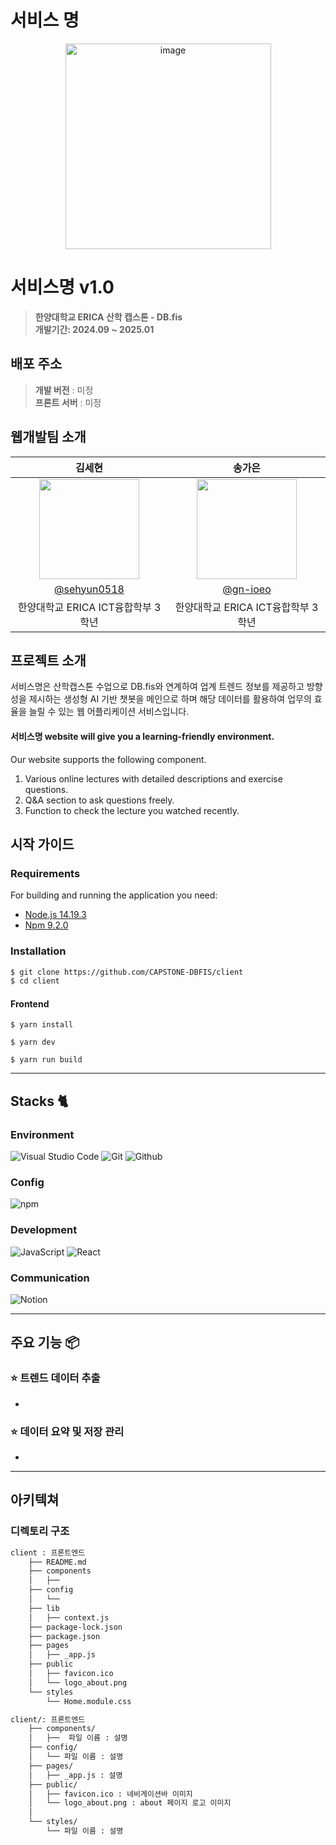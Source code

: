 # 서비스 명

<div align="center">
<img width="329" alt="image" src="">

</div>

# 서비스명 v1.0
> **한양대학교 ERICA 산학 캡스톤 - DB.fis** <br/> **개발기간: 2024.09 ~ 2025.01**

## 배포 주소

> **개발 버전** : 미정 <br>
> **프론트 서버** : 미정 <br>

## 웹개발팀 소개

|      김세현       |          송가은         |                                                                                                          
|:------------------:|:-----------------------:|                  
|   <img width="160px" src="https://avatars.githubusercontent.com/u/31209436?s=400&u=e146ca1890b535632d621e9b7c0d0215edafac35&v=4" />    |                      <img width="160px" src="https://avatars.githubusercontent.com/u/139464294?v=4" />    |                  
|   [@sehyun0518](https://github.com/sehyun0518)   |    [@gn-ioeo](https://github.com/gn-ioeo)  |
| 한양대학교 ERICA ICT융합학부 3학년 | 한양대학교 ERICA ICT융합학부 3학년 |

## 프로젝트 소개

서비스명은 산학캡스톤 수업으로 DB.fis와 연계하여 업계 트렌드 정보를 제공하고 방향성을 제시하는 생성형 AI 기반 챗봇을 메인으로 하며 해당 데이터를 활용하여 업무의 효율을 늘릴 수 있는 웹 어플리케이션 서비스입니다.

#### 서비스명 website will give you a learning-friendly environment.

Our website supports the following component.
1. Various online lectures with detailed descriptions and exercise questions.
2. Q&A section to ask questions freely.
3. Function to check the lecture you watched recently.

## 시작 가이드
### Requirements
For building and running the application you need:

- [Node.js 14.19.3](https://nodejs.org/ca/blog/release/v14.19.3/)
- [Npm 9.2.0](https://www.npmjs.com/package/npm/v/9.2.0)

### Installation
``` bash
$ git clone https://github.com/CAPSTONE-DBFIS/client
$ cd client
```

#### Frontend
```
$ yarn install

$ yarn dev

$ yarn run build
```

---

## Stacks 🐈

### Environment
![Visual Studio Code](https://img.shields.io/badge/Visual%20Studio%20Code-007ACC?style=for-the-badge&logo=Visual%20Studio%20Code&logoColor=white)
![Git](https://img.shields.io/badge/Git-F05032?style=for-the-badge&logo=Git&logoColor=white)
![Github](https://img.shields.io/badge/GitHub-181717?style=for-the-badge&logo=GitHub&logoColor=white)             

### Config
![npm](https://img.shields.io/badge/npm-CB3837?style=for-the-badge&logo=npm&logoColor=white)        

### Development
![JavaScript](https://img.shields.io/badge/JavaScript-F7DF1E?style=for-the-badge&logo=Javascript&logoColor=white)
![React](https://img.shields.io/badge/React-20232A?style=for-the-badge&logo=react&logoColor=61DAFB)

### Communication
![Notion](https://img.shields.io/badge/Notion-000000?style=for-the-badge&logo=Notion&logoColor=white)

---
## 주요 기능 📦

### ⭐️ 트렌드 데이터 추출
- 

### ⭐️ 데이터 요약 및 저장 관리
- 

---
## 아키텍쳐

### 디렉토리 구조
```bash
client : 프론트엔드
    ├── README.md
    ├── components
    │   ├── 
    ├── config
    │   └── 
    ├── lib
    │   ├── context.js
    ├── package-lock.json
    ├── package.json
    ├── pages
    │   ├── _app.js
    ├── public
    │   ├── favicon.ico
    │   └── logo_about.png
    └── styles
        └── Home.module.css

```

```bash
client/: 프론트엔드
    ├── components/
    │   ├──  파일 이름 : 설명
    ├── config/
    │   └── 파일 이름 : 설명
    ├── pages/
    │   ├── _app.js : 설명
    ├── public/
    │   ├── favicon.ico : 네비게이션바 이미지
    │   └── logo_about.png : about 페이지 로고 이미지
    │
    └── styles/
        └── 파일 이름 : 설명

```
